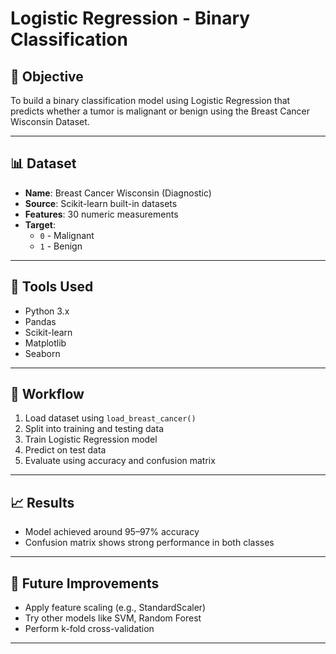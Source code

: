 # Logistic Regression - Binary Classification

## 🎯 Objective
To build a binary classification model using Logistic Regression that predicts whether a tumor is malignant or benign using the Breast Cancer Wisconsin Dataset.

---

## 📊 Dataset

- **Name**: Breast Cancer Wisconsin (Diagnostic)
- **Source**: Scikit-learn built-in datasets
- **Features**: 30 numeric measurements
- **Target**:
  - `0` - Malignant
  - `1` - Benign

---

## 🧰 Tools Used

- Python 3.x
- Pandas
- Scikit-learn
- Matplotlib
- Seaborn

---

## 🔄 Workflow

1. Load dataset using `load_breast_cancer()`
2. Split into training and testing data
3. Train Logistic Regression model
4. Predict on test data
5. Evaluate using accuracy and confusion matrix

---

## 📈 Results

- Model achieved around 95–97% accuracy
- Confusion matrix shows strong performance in both classes

---

## 🚀 Future Improvements

- Apply feature scaling (e.g., StandardScaler)
- Try other models like SVM, Random Forest
- Perform k-fold cross-validation

---


